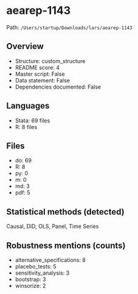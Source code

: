 # aearep-1143

Path: `/Users/startup/Downloads/lars/aearep-1143`

## Overview
- Structure: custom_structure
- README score: 4
- Master script: False
- Data statement: False
- Dependencies documented: False

## Languages
- Stata: 69 files
- R: 8 files

## Files
- do: 69
- R: 8
- py: 0
- m: 0
- md: 3
- pdf: 5

## Statistical methods (detected)
Causal, DID, OLS, Panel, Time Series

## Robustness mentions (counts)
- alternative_specifications: 8
- placebo_tests: 5
- sensitivity_analysis: 3
- bootstrap: 3
- winsorize: 2